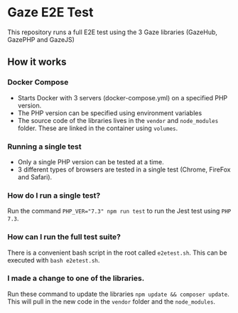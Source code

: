 # Gaze E2E Test
 
This repository runs a full E2E test using the 3 Gaze libraries (GazeHub, GazePHP and GazeJS)
 
## How it works
 
### Docker Compose
- Starts Docker with 3 servers (docker-compose.yml) on a specified PHP version.
- The PHP version can be specified using environment variables
- The source code of the libraries lives in the `vendor` and `node_modules` folder. These are linked in the container using `volumes`.
 
### Running a single test
- Only a single PHP version can be tested at a time.
- 3 different types of browsers are tested in a single test (Chrome, FireFox and Safari).
 
### How do I run a single test?
Run the command `PHP_VER="7.3" npm run test` to run the Jest test using `PHP 7.3`.
 
### How can I run the full test suite?
There is a convenient bash script in the root called `e2etest.sh`. This can be executed with `bash e2etest.sh`.

### I made a change to one of the libraries.
Run these command to update the libraries `npm update && composer update`. This will pull in the new code in the `vendor` folder and the `node_modules`.
